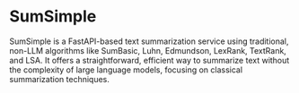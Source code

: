 # SumSimple
SumSimple is a FastAPI-based text summarization service using traditional, non-LLM algorithms like SumBasic, Luhn, Edmundson, LexRank, TextRank, and LSA. It offers a straightforward, efficient way to summarize text without the complexity of large language models, focusing on classical summarization techniques.
